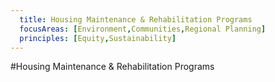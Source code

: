 ```yaml
---
  title: Housing Maintenance & Rehabilitation Programs
  focusAreas: [Environment,Communities,Regional Planning]
  principles: [Equity,Sustainability]
---
```

#Housing Maintenance & Rehabilitation Programs